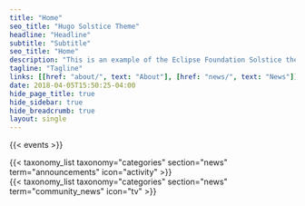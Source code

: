```yaml
---
title: "Home"
seo_title: "Hugo Solstice Theme"
headline: "Headline"
subtitle: "Subtitle"
seo_title: "Home"
description: "This is an example of the Eclipse Foundation Solstice theme for Hugo."
tagline: "Tagline"
links: [[href: "about/", text: "About"], [href: "news/", text: "News"]]
date: 2018-04-05T15:50:25-04:00
hide_page_title: true
hide_sidebar: true
hide_breadcrumb: true
layout: single
---
```


{{< events >}}

<!-- Announcements -->
<div class="row margin-bottom-50 margin-top-20">
  <div class="col-sm-12 news-list">
    {{< taxonomy_list taxonomy="categories" section="news" term="announcements" icon="activity" >}}
  </div>
  <div class="col-sm-12 news-list">
    {{< taxonomy_list taxonomy="categories" section="news" term="community_news" icon="tv" >}}
  </div>
</div>
